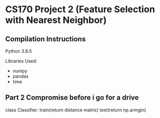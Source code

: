 # CS170 Project 2  (Feature Selection with Nearest Neighbor)

## Compilation Instructions
Python 3.8.5

Libraries Used:
* numpy
* pandas
* time

## Part 2 Compromise before i go for a drive

class Classifier:
	train(return distance matrix)
	test(return np.armgin)
